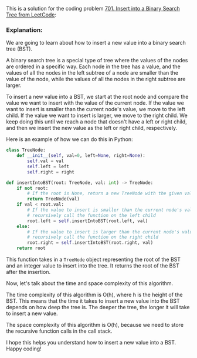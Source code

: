 This is a solution for the coding problem [701. Insert into a Binary Search Tree from LeetCode](https://leetcode.com/problems/insert-into-a-binary-search-tree/description):

### Explanation:

We are going to learn about how to insert a new value into a binary search tree (BST).

A binary search tree is a special type of tree where the values of the nodes are ordered in a specific way. Each node in the tree has a value, and the values of all the nodes in the left subtree of a node are smaller than the value of the node, while the values of all the nodes in the right subtree are larger.

To insert a new value into a BST, we start at the root node and compare the value we want to insert with the value of the current node. If the value we want to insert is smaller than the current node's value, we move to the left child. If the value we want to insert is larger, we move to the right child. We keep doing this until we reach a node that doesn't have a left or right child, and then we insert the new value as the left or right child, respectively.

Here is an example of how we can do this in Python:

```python
class TreeNode:
    def __init__(self, val=0, left=None, right=None):
        self.val = val
        self.left = left
        self.right = right

def insertIntoBST(root: TreeNode, val: int) -> TreeNode:
    if not root:
        # If the root is None, return a new TreeNode with the given value
        return TreeNode(val)
    if val < root.val:
        # If the value to insert is smaller than the current node's value,
        # recursively call the function on the left child
        root.left = self.insertIntoBST(root.left, val)
    else:
        # If the value to insert is larger than the current node's value,
        # recursively call the function on the right child
        root.right = self.insertIntoBST(root.right, val)
    return root
```

This function takes in a `TreeNode` object representing the root of the BST and an integer value to insert into the tree. It returns the root of the BST after the insertion.

Now, let's talk about the time and space complexity of this algorithm.

The time complexity of this algorithm is O(h), where h is the height of the BST. This means that the time it takes to insert a new value into the BST depends on how deep the tree is. The deeper the tree, the longer it will take to insert a new value.

The space complexity of this algorithm is O(h), because we need to store the recursive function calls in the call stack.

I hope this helps you understand how to insert a new value into a BST. Happy coding!

